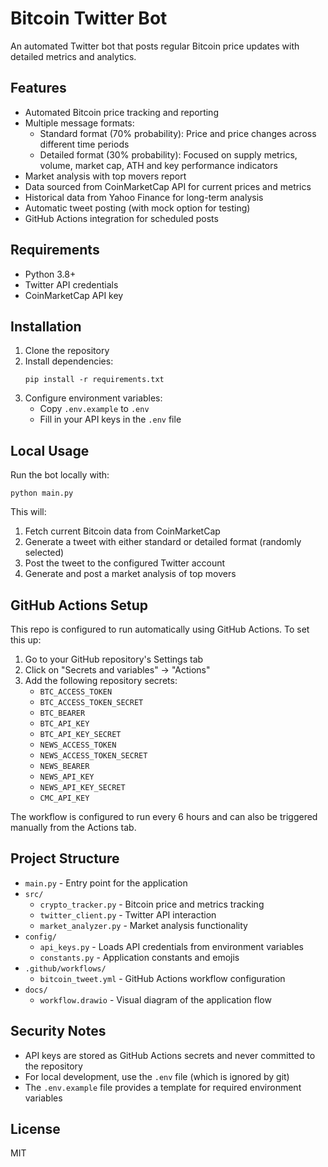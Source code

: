 # Bitcoin Twitter Bot

An automated Twitter bot that posts regular Bitcoin price updates with detailed metrics and analytics.

## Features

- Automated Bitcoin price tracking and reporting
- Multiple message formats:
  - Standard format (70% probability): Price and price changes across different time periods
  - Detailed format (30% probability): Focused on supply metrics, volume, market cap, ATH and key performance indicators
- Market analysis with top movers report
- Data sourced from CoinMarketCap API for current prices and metrics
- Historical data from Yahoo Finance for long-term analysis
- Automatic tweet posting (with mock option for testing)
- GitHub Actions integration for scheduled posts

## Requirements

- Python 3.8+
- Twitter API credentials
- CoinMarketCap API key

## Installation

1. Clone the repository
2. Install dependencies:
   ```
   pip install -r requirements.txt
   ```
3. Configure environment variables:
   - Copy `.env.example` to `.env`
   - Fill in your API keys in the `.env` file

## Local Usage

Run the bot locally with:

```
python main.py
```

This will:
1. Fetch current Bitcoin data from CoinMarketCap
2. Generate a tweet with either standard or detailed format (randomly selected)
3. Post the tweet to the configured Twitter account
4. Generate and post a market analysis of top movers

## GitHub Actions Setup

This repo is configured to run automatically using GitHub Actions. To set this up:

1. Go to your GitHub repository's Settings tab
2. Click on "Secrets and variables" → "Actions"
3. Add the following repository secrets:
   - `BTC_ACCESS_TOKEN`
   - `BTC_ACCESS_TOKEN_SECRET`
   - `BTC_BEARER`
   - `BTC_API_KEY`
   - `BTC_API_KEY_SECRET`
   - `NEWS_ACCESS_TOKEN`
   - `NEWS_ACCESS_TOKEN_SECRET`
   - `NEWS_BEARER`
   - `NEWS_API_KEY`
   - `NEWS_API_KEY_SECRET`
   - `CMC_API_KEY`

The workflow is configured to run every 6 hours and can also be triggered manually from the Actions tab.

## Project Structure

- `main.py` - Entry point for the application
- `src/`
  - `crypto_tracker.py` - Bitcoin price and metrics tracking
  - `twitter_client.py` - Twitter API interaction
  - `market_analyzer.py` - Market analysis functionality
- `config/`
  - `api_keys.py` - Loads API credentials from environment variables
  - `constants.py` - Application constants and emojis
- `.github/workflows/`
  - `bitcoin_tweet.yml` - GitHub Actions workflow configuration
- `docs/`
  - `workflow.drawio` - Visual diagram of the application flow

## Security Notes

- API keys are stored as GitHub Actions secrets and never committed to the repository
- For local development, use the `.env` file (which is ignored by git)
- The `.env.example` file provides a template for required environment variables

## License

MIT
